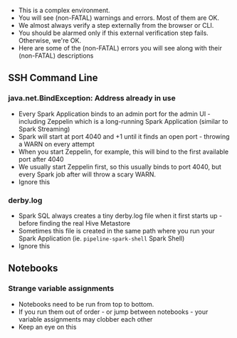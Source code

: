 * This is a complex environment.
* You will see (non-FATAL) warnings and errors.  Most of them are OK.
* We almost always verify a step externally from the browser or CLI.
* You should be alarmed only if this external verification step fails.  Otherwise, we're OK. 
* Here are some of the (non-FATAL) errors you will see along with their (non-FATAL) descriptions

## SSH Command Line
### java.net.BindException: Address already in use
* Every Spark Application binds to an admin port for the admin UI - including Zeppelin which is a long-running Spark Application (similar to Spark Streaming)
* Spark will start at port 4040 and +1 until it finds an open port - throwing a WARN on every attempt
* When you start Zeppelin, for example, this will bind to the first available port after 4040
* We usually start Zeppelin first, so this usually binds to port 4040, but every Spark job after will throw a scary WARN.
* Ignore this

### derby.log
* Spark SQL always creates a tiny derby.log file when it first starts up - before finding the real Hive Metastore
* Sometimes this file is created in the same path where you run your Spark Application (ie. `pipeline-spark-shell` Spark Shell)
* Ignore this

## Notebooks
### Strange variable assignments
* Notebooks need to be run from top to bottom.
* If you run them out of order - or jump between notebooks - your variable assignments may clobber each other
* Keep an eye on this